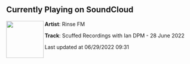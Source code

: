 ## Currently Playing on SoundCloud

[<img align="left" width="100" src="https://i1.sndcdn.com/artworks-iJUfgbqRGFhtbMFE-n9uuKA-t500x500.jpg">](https://soundcloud.com/rinsefm/scuffedrecordings280622)

**Artist**: Rinse FM 

**Track**: Scuffed Recordings with Ian DPM - 28 June 2022

Last updated at 06/29/2022 09:31
